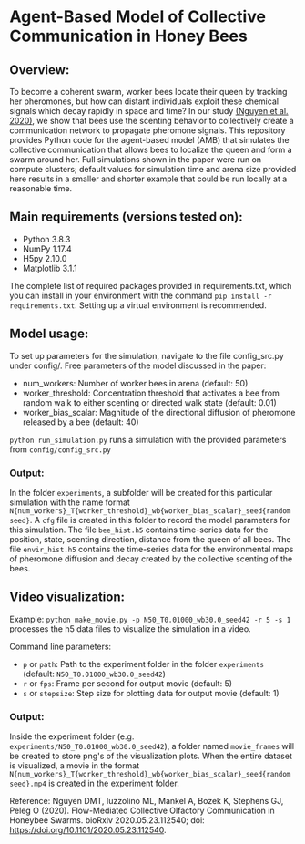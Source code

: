 # Agent-Based Model of Collective Communication in Honey Bees

## Overview:

To become a coherent swarm, worker bees locate their queen by tracking her pheromones, but how can distant individuals exploit these chemical signals which decay rapidly in space and time? In our study [(Nguyen et al. 2020)](https://www.biorxiv.org/content/10.1101/2020.05.23.112540v1), we show that bees use the scenting behavior to collectively create a communication network to propagate pheromone signals. This repository provides Python code for the agent-based model (AMB) that simulates the collective communication that allows bees to localize the queen and form a swarm around her. Full simulations
shown in the paper were run on compute clusters; default values for simulation time and arena size provided here results in a smaller and shorter example that could be run locally at a reasonable time.

## Main requirements (versions tested on):
- Python 3.8.3
- NumPy 1.17.4
- H5py 2.10.0
- Matplotlib 3.1.1

The complete list of required packages provided in requirements.txt, which you can install in your environment
with the command `pip install -r requirements.txt`. Setting up a virtual environment is recommended.

## Model usage:
To set up parameters for the simulation, navigate to the file config_src.py under config/. Free parameters of the model discussed in the paper:
- num_workers: Number of worker bees in arena (default: 50)
- worker_threshold: Concentration threshold that activates a bee from random walk to either scenting or directed walk state (default: 0.01)
- worker_bias_scalar: Magnitude of the directional diffusion of pheromone released by a bee (default: 40)

`python run_simulation.py` runs a simulation with the provided parameters from `config/config_src.py`

### Output:
In the folder `experiments`, a subfolder will be created for this particular simulation with the name format `N{num_workers}_T{worker_threshold}_wb{worker_bias_scalar}_seed{random seed}`. A `cfg` file is created in this folder to record the model parameters for this simulation. The file `bee_hist.h5` contains time-series data for the position, state, scenting direction, distance from the queen of all bees. The file `envir_hist.h5` contains the time-series data for the environmental maps of pheromone diffusion and decay created by the collective scenting of the bees.


## Video visualization:
Example: `python make_movie.py -p N50_T0.01000_wb30.0_seed42 -r 5 -s 1` processes the h5 data files to visualize the simulation in a video.

Command line parameters:
- `p` or `path`: Path to the experiment folder in the folder `experiments` (default: `N50_T0.01000_wb30.0_seed42`)
- `r` or `fps`: Frame per second for output movie (default: 5)
- `s` or `stepsize`: Step size for plotting data for output movie (default: 1)

### Output:
Inside the experiment folder (e.g. `experiments/N50_T0.01000_wb30.0_seed42`), a folder named `movie_frames` will be created to store png's of the visualization plots. When the entire dataset is visualized, a movie in the format `N{num_workers}_T{worker_threshold}_wb{worker_bias_scalar}_seed{random seed}.mp4` is created in the experiment folder.

Reference:
Nguyen DMT, Iuzzolino ML, Mankel A, Bozek K, Stephens GJ, Peleg O (2020). Flow-Mediated Collective Olfactory
Communication in Honeybee Swarms. bioRxiv 2020.05.23.112540; doi: https://doi.org/10.1101/2020.05.23.112540.

